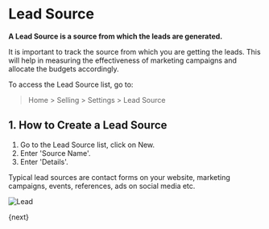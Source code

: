 <!-- add-breadcrumbs -->
# Lead Source

**A Lead Source is a source from which the leads are generated.**

It is important to track the source from which you are getting the leads. This will help in measuring the effectiveness of marketing campaigns and allocate the budgets accordingly.

To access the Lead Source list, go to:
> Home > Selling > Settings > Lead Source

## 1. How to Create a Lead Source

1. Go to the Lead Source list, click on New.
1. Enter 'Source Name'.
1. Enter 'Details'.

Typical lead sources are contact forms on your website, marketing campaigns, events, references, ads on social media etc.

<img class="screenshot" alt="Lead" src="{{docs_base_url}}/v12/assets/img/crm/lead_source.png">

{next}
